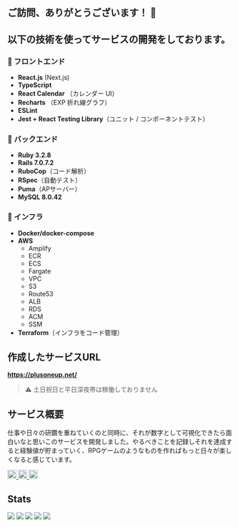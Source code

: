 ## ご訪問、ありがとうございます！ 👋

## 以下の技術を使ってサービスの開発をしております。

### 🌟 フロントエンド
- **React.js** (Next.js)
- **TypeScript**
- **React Calendar** （カレンダー UI）
- **Recharts** （EXP 折れ線グラフ）
- **ESLint**
- **Jest + React Testing Library**（ユニット / コンポーネントテスト）

### 🌟 バックエンド
- **Ruby 3.2.8**
- **Rails 7.0.7.2**
- **RuboCop**（コード解析）
- **RSpec**（自動テスト）
- **Puma**（APサーバー）
- **MySQL 8.0.42**

### 🌟 インフラ
- **Docker/docker-compose**
- **AWS**
  - Amplify
  - ECR
  - ECS
  - Fargate
  - VPC
  - S3
  - Route53
  - ALB
  - RDS
  - ACM
  - SSM
- **Terraform**（インフラをコード管理）

## 作成したサービスURL
**https://plusoneup.net/**

> ⚠️ 土日祝日と平日深夜帯は稼働しておりません

## サービス概要
仕事や日々の研鑽を重ねていくのと同時に、それが数字として可視化できたら面白いなと思いこのサービスを開発しました。やるべきことを記録しそれを達成すると経験値が貯まっていく、RPGゲームのようなものを作ればもっと日々が楽しくなると感じています。

<p align="left">
  <a href="https://github.com/NaaaRiii">
    <img height="20" src="https://komarev.com/ghpvc/?username=NaaaRiii" />
  </a>
  <a href="http://qiita.com/NaaaRiii">
    <img height="20" src="https://qiita-badge.apiapi.app/s/NaaaRiii/posts.svg" />
  </a>
  <a href="https://zenn.dev/nari_rina">
    <img height="20" src="https://badgen.org/img/zenn/nari_rina/articles?style=plastic" />
  </a>
</p>


## Stats
![](http://github-profile-summary-cards.vercel.app/api/cards/profile-details?username=NaaaRiii&theme=gruvbox)
![](http://github-profile-summary-cards.vercel.app/api/cards/repos-per-language?username=NaaaRiii&theme=gruvbox)
![](http://github-profile-summary-cards.vercel.app/api/cards/most-commit-language?username=NaaaRiii&theme=gruvbox)
![](http://github-profile-summary-cards.vercel.app/api/cards/stats?username=NaaaRiii&theme=gruvbox)
![](http://github-profile-summary-cards.vercel.app/api/cards/productive-time?username=NaaaRiii&theme=gruvbox&utcOffset=9)
